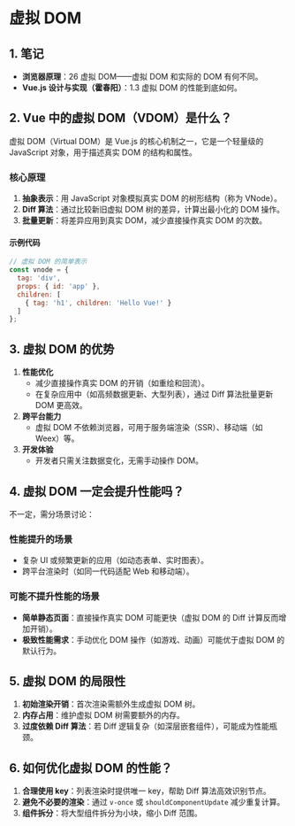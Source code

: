 # 虚拟 DOM

## 1. 笔记
- **浏览器原理**：26 虚拟 DOM——虚拟 DOM 和实际的 DOM 有何不同。
- **Vue.js 设计与实现（霍春阳）**：1.3 虚拟 DOM 的性能到底如何。

## 2. Vue 中的虚拟 DOM（VDOM）是什么？
虚拟 DOM（Virtual DOM）是 Vue.js 的核心机制之一，它是一个轻量级的 JavaScript 对象，用于描述真实 DOM 的结构和属性。

### 核心原理
1. **抽象表示**：用 JavaScript 对象模拟真实 DOM 的树形结构（称为 VNode）。
2. **Diff 算法**：通过比较新旧虚拟 DOM 树的差异，计算出最小化的 DOM 操作。
3. **批量更新**：将差异应用到真实 DOM，减少直接操作真实 DOM 的次数。

#### 示例代码
```javascript
// 虚拟 DOM 的简单表示
const vnode = {
  tag: 'div',
  props: { id: 'app' },
  children: [
    { tag: 'h1', children: 'Hello Vue!' }
  ]
};
```

## 3. 虚拟 DOM 的优势
1. **性能优化**
   - 减少直接操作真实 DOM 的开销（如重绘和回流）。
   - 在复杂应用中（如高频数据更新、大型列表），通过 Diff 算法批量更新 DOM 更高效。
2. **跨平台能力**
   - 虚拟 DOM 不依赖浏览器，可用于服务端渲染（SSR）、移动端（如 Weex）等。
3. **开发体验**
   - 开发者只需关注数据变化，无需手动操作 DOM。

## 4. 虚拟 DOM 一定会提升性能吗？
不一定，需分场景讨论：

### 性能提升的场景
- 复杂 UI 或频繁更新的应用（如动态表单、实时图表）。
- 跨平台渲染时（如同一代码适配 Web 和移动端）。

### 可能不提升性能的场景
- **简单静态页面**：直接操作真实 DOM 可能更快（虚拟 DOM 的 Diff 计算反而增加开销）。
- **极致性能需求**：手动优化 DOM 操作（如游戏、动画）可能优于虚拟 DOM 的默认行为。

## 5. 虚拟 DOM 的局限性
1. **初始渲染开销**：首次渲染需额外生成虚拟 DOM 树。
2. **内存占用**：维护虚拟 DOM 树需要额外的内存。
3. **过度依赖 Diff 算法**：若 Diff 逻辑复杂（如深层嵌套组件），可能成为性能瓶颈。

## 6. 如何优化虚拟 DOM 的性能？
1. **合理使用 key**：列表渲染时提供唯一 key，帮助 Diff 算法高效识别节点。
2. **避免不必要的渲染**：通过 `v-once` 或 `shouldComponentUpdate` 减少重复计算。
3. **组件拆分**：将大型组件拆分为小块，缩小 Diff 范围。
<GiscusComment />